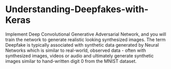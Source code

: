 # Understanding-Deepfakes-with-Keras
Implement Deep Convolutional Generative Adversarial Network, and you will train the network to generate realistic looking synthesized images. The term Deepfake is typically associated with synthetic data generated by Neural Networks which is similar to real-world, observed data - often with synthesized images, videos or audio and ultimately generate synthetic images similar to hand-written digit 0 from the MNIST dataset.
